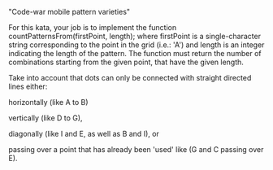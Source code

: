  
 "Code-war mobile pattern varieties"
 
 For this kata, your job is to implement the function countPatternsFrom(firstPoint, length); where firstPoint is a single-character string corresponding to the point in the grid (i.e.: 'A') and length is an integer indicating the length of the pattern. The function must return the number of combinations starting from the given point, that have the given length.

 Take into account that dots can only be connected with straight directed lines either:

 horizontally (like A to B)
 
 vertically (like D to G),
 
 diagonally (like I and E, as well as B and I), or
 
 passing over a point that has already been 'used' like (G and C passing over E). 